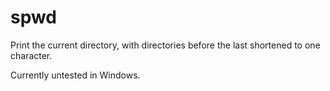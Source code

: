 # spwd

Print the current directory, with directories before the last shortened to
one character.

Currently untested in Windows.

